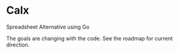 # Calx

Spreadsheet Alternative using Go

The goals are changing with the code. See the roadmap for current direction.


